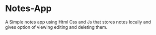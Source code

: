 # Notes-App
A Simple notes app using Html Css and Js that stores notes locally and gives option of viewing editing and deleting them.
